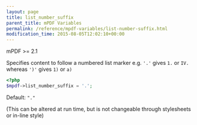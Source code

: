 ```yaml
---
layout: page
title: list_number_suffix
parent_title: mPDF Variables
permalink: /reference/mpdf-variables/list-number-suffix.html
modification_time: 2015-08-05T12:02:10+00:00
---
```


mPDF >= 2.1

Specifies content to follow a numbered list marker e.g. `'.'` gives `1.` or `IV.` whereas `')'` gives `1)` or `a)`

```php
<?php
$mpdf->list_number_suffix = '.';

```

Default: `"."`

(This can be altered at run time, but is not changeable through stylesheets or in-line style)

